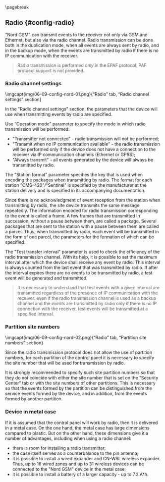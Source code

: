 \pagebreak

## Radio {#config-radio}

"Nord GSM" can transmit events to the receiver not only via GSM and Ethernet, but also via the radio channel. Radio transmission can be done both in the duplication mode, when all events are always sent by radio, and in the backup mode, when the events are transmitted by radio if there is no IP communication with the receiver.

> Radio transmission is performed *only* in the EPAF protocol, PAF protocol support is not provided.

### Radio channel settings

\imgcapt{img/06-09-config-nord-01.png}{“Radio” tab, “Radio channel settings” section}

In the "Radio channel settings" section, the parameters that the device will use when transmitting events by radio are specified.

Use “Operation mode" parameter to specify the mode in which radio transmission will be performed:

* "Transmitter not connected" - radio transmission will not be performed;
* "Transmit when no IP communication available" - the radio transmission will be performed only if the device does not have a connection to the receiver via IP communication channels (Ethernet or GPRS);
* "Always transmit" - all events generated by the device will always be transmitted by radio.

The "Station format" parameter specifies the key that is used when encoding the packages when transmitting by radio. The format for each station "CMS-420"/"Sentinel" is specified by the manufacturer at the station delivery and is specified in its accompanying documentation.

Since there is no acknowledgment of event reception from the station when transmitting by radio, the site device transmits the same message repeatedly. The information encoded for radio transmission corresponding to the event is called a frame. A few frames that are transmitted in succession, without a pause between them, are called a package. Several packages that are sent to the station with a pause between them are called a parcel. Thus, when transmitted by radio, each event will be transmitted in the form of one parcel, the parameters for the formation of which can be specified.

The "Test transfer interval" parameter is used to check the efficiency of the radio transmission channel. With its help, it is possible to set the maximum interval after which the device shall receive any event by radio. This interval is always counted from the last event that was transmitted by radio. If after the interval expires there are no events to be transmitted by radio, a test event will be generated and transmitted. 

> It is necessary to understand that test events with a given interval are transmitted regardless of the presence of IP communication with the receiver: even if the radio transmission channel is used as a backup channel and the *events* are transmitted by radio only if there is no IP connection with the receiver, test events will be transmitted at a specified interval. 

### Partition site numbers

\imgcapt{img/06-09-config-nord-02.png}{“Radio” tab, “Partition site numbers” section}

Since the radio transmission protocol does not allow the use of partition numbers, for each partition of the control panel it is necessary to specify the site number that will be used for transmission by radio. 

It is strongly recommended to specify such site partition numbers so that they do not coincide with either the site number that is set on the “Security Center” tab or with the site numbers of other partitions. This is necessary so that the events formed by the partition can be distinguished from the service events formed by the device, and in addition, from the events formed by another partition.

### Device in metal case

If it is assumed that the control panel will work by radio, then it is delivered in a metal case. 
On the one hand, the metal case has large dimensions compared to plastic. But on the other hand, these dimensions give it a number of advantages, including when using a radio channel:

* there is room for installing a radio transmitter;
* the case itself serves as a counterbalance to the pin antenna;
* it is possible to install a wired expander and CN-WRL wireless expander. Thus, up to 16 wired zones and up to 31 wireless devices can be connected to the "Nord GSM" device in the metal case;
* it is possible to install a battery of a larger capacity - up to 7.2 A*h.
